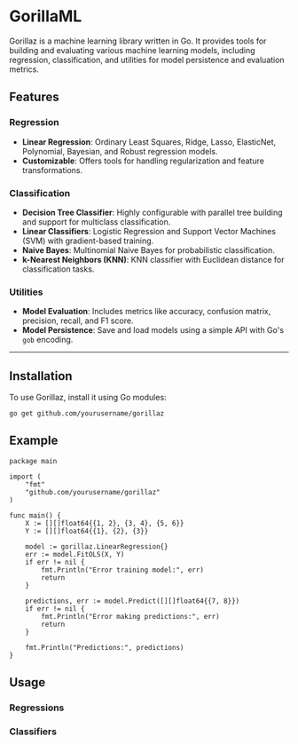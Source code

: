 # GorillaML

Gorillaz is a machine learning library written in Go. It provides tools for building and evaluating various machine learning models, including regression, classification, and utilities for model persistence and evaluation metrics.

## Features

### Regression
- **Linear Regression**: Ordinary Least Squares, Ridge, Lasso, ElasticNet, Polynomial, Bayesian, and Robust regression models.
- **Customizable**: Offers tools for handling regularization and feature transformations.

### Classification
- **Decision Tree Classifier**: Highly configurable with parallel tree building and support for multiclass classification.
- **Linear Classifiers**: Logistic Regression and Support Vector Machines (SVM) with gradient-based training.
- **Naive Bayes**: Multinomial Naive Bayes for probabilistic classification.
- **k-Nearest Neighbors (KNN)**: KNN classifier with Euclidean distance for classification tasks.

### Utilities
- **Model Evaluation**: Includes metrics like accuracy, confusion matrix, precision, recall, and F1 score.
- **Model Persistence**: Save and load models using a simple API with Go's `gob` encoding.

---

## Installation

To use Gorillaz, install it using Go modules:

```
go get github.com/yourusername/gorillaz
```

## Example
```
package main

import (
	"fmt"
	"github.com/yourusername/gorillaz"
)

func main() {
	X := [][]float64{{1, 2}, {3, 4}, {5, 6}}
	Y := [][]float64{{1}, {2}, {3}}

	model := gorillaz.LinearRegression{}
	err := model.FitOLS(X, Y)
	if err != nil {
		fmt.Println("Error training model:", err)
		return
	}

	predictions, err := model.Predict([][]float64{{7, 8}})
	if err != nil {
		fmt.Println("Error making predictions:", err)
		return
	}

	fmt.Println("Predictions:", predictions)
}

```

## Usage
### Regressions
####
### Classifiers
